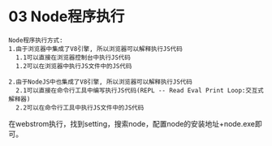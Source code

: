 # 03 Node程序执行

```
Node程序执行方式:
1.由于浏览器中集成了V8引擎, 所以浏览器可以解释执行JS代码
  1.1可以直接在浏览器控制台中执行JS代码
  1.2可以在浏览器中执行JS文件中的JS代码

2.由于NodeJS中也集成了V8引擎, 所以浏览器可以解释执行JS代码
  2.1可以直接在命令行工具中编写执行JS代码(REPL -- Read Eval Print Loop:交互式解释器)
  2.2可以在命令行工具中执行JS文件中的JS代码
```

在webstrom执行，找到setting，搜索node，配置node的安装地址+node.exe即可。